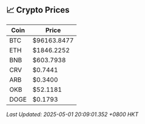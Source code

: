 ## 📈 Crypto Prices

| Coin | Price |
| ---- | ----- |
| BTC | $96163.8477 |
| ETH | $1846.2252 |
| BNB | $603.7938 |
| CRV | $0.7441 |
| ARB | $0.3400 |
| OKB | $52.1181 |
| DOGE | $0.1793 |

_Last Updated: 2025-05-01 20:09:01.352 +0800 HKT_